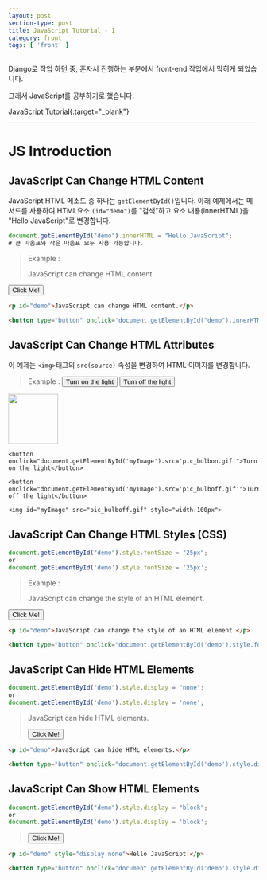 ```yaml
---
layout: post
section-type: post
title: JavaScript Tutorial - 1
category: front
tags: [ 'front' ]
---
```


Django로 작업 하던 중, 혼자서 진행하는 부분에서 front-end 작업에서 막히게 되었습니다.

그래서 JavaScript를 공부하기로 했습니다.

[JavaScript Tutorial](https://www.w3schools.com/js/default.asp){:target="_blank"}

---

# JS Introduction

## JavaScript Can Change HTML Content

JavaScript HTML 메소드 중 하나는 `getElementById()`입니다. 아래 예제에서는 메서드를 사용하여 HTML요소 `(id="demo")`를 "검색"하고 요소 내용(innerHTML)을 "Hello JavaScript"로 변경합니다.

```JavaScript
document.getElementById("demo").innerHTML = "Hello JavaScript";  
# 큰 따옴표와 작은 따옴표 모두 사용 가능합니다.
```
> Example :
> <p id="demo">JavaScript can change HTML content.</p>
<button type="button" onclick='document.getElementById("demo").innerHTML = "Hello JavaScript!"'>Click Me!</button>

```html
<p id="demo">JavaScript can change HTML content.</p>

<button type="button" onclick='document.getElementById("demo").innerHTML = "Hello JavaScript!"'>Click Me!</button>
```

## JavaScript Can Change HTML Attributes

이 예제는 `<img>`태그의 `src(source)` 속성을 변경하여 HTML 이미지를 변경합니다.

> Example :
> <button onclick="document.getElementById('myImage').src='{{ site.url }}/img/post/front/javascript/pic_bulbon.gif'">Turn on the light</button>
<button onclick="document.getElementById('myImage').src='{{ site.url }}/img/post/front/javascript/pic_bulboff.gif'">Turn off the light</button>
<img id="myImage" src="{{ site.url }}/img/post/front/javascript/pic_bulboff.gif" style="width:100px">


```
<button onclick="document.getElementById('myImage').src='pic_bulbon.gif'">Turn on the light</button>

<button onclick="document.getElementById('myImage').src='pic_bulboff.gif'">Turn off the light</button>

<img id="myImage" src="pic_bulboff.gif" style="width:100px">
```

## JavaScript Can Change HTML Styles (CSS)

```javascript
document.getElementById("demo").style.fontSize = "25px";
or
document.getElementById('demo').style.fontSize = '25px';
```
> Example :
> <p id="demo1">JavaScript can change the style of an HTML element.</p>
<button type="button" onclick="document.getElementById('demo1').style.fontSize='35px'">Click Me!</button>

```html
<p id="demo">JavaScript can change the style of an HTML element.</p>

<button type="button" onclick="document.getElementById('demo').style.fontSize='35px'">Click Me!</button>
```

## JavaScript Can Hide HTML Elements

```javascript
document.getElementById("demo").style.display = "none";
or
document.getElementById('demo').style.display = 'none';
```

> <p id="demo2">JavaScript can hide HTML elements.</p>
> <button type="button" onclick="document.getElementById('demo2').style.display='none'">Click Me!</button>

```html
<p id="demo">JavaScript can hide HTML elements.</p>

<button type="button" onclick="document.getElementById('demo').style.display='none'">Click Me!</button>
```

## JavaScript Can Show HTML Elements

```javascript
document.getElementById("demo").style.display = "block";
or
document.getElementById('demo').style.display = 'block';
```

> <p id="demo3" style="display:none">Hello JavaScript!</p>
> <button type="button" onclick="document.getElementById('demo3').style.display='block'">Click Me!</button>

```html
<p id="demo" style="display:none">Hello JavaScript!</p>

<button type="button" onclick="document.getElementById('demo').style.display='block'">Click Me!</button>
```

